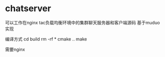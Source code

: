 # chatserver
可以工作在nginx tac负载均衡环境中的集群聊天服务器和客户端源码 基于muduo实现

编译方式
cd build
rm -rf *
cmake ..
make

需要nginx
